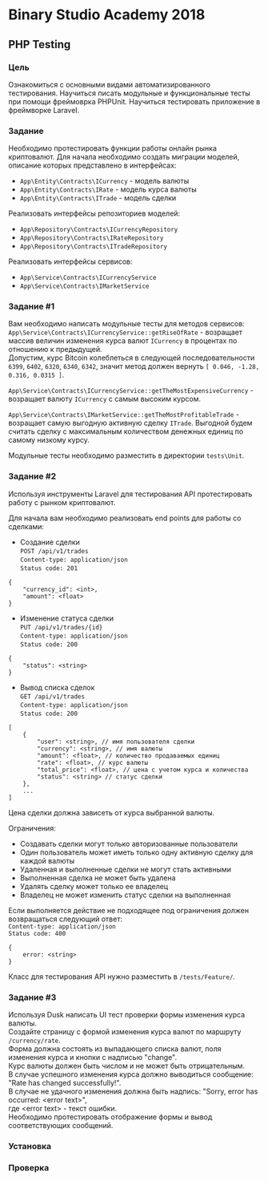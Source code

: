 # Binary Studio Academy 2018

## PHP Testing

### Цель

Ознакомиться с основными видами автоматизированного тестирования.
Научиться писать модульные и функциональные тесты при помощи фреймоврка PHPUnit.
Научиться тестировать приложение в фреймворке Laravel.

### Задание

Необходимо протестировать функции работы онлайн рынка криптовалют.
Для начала необходимо создать миграции моделей, описание которых представлено в интерфейсах: 

- `App\Entity\Contracts\ICurrency` - модель валюты
- `App\Entity\Contracts\IRate` - модель курса валюты
- `App\Entity\Contracts\ITrade` - модель сделки

Реализовать интерфейсы репозиториев моделей:

- `App\Repository\Contracts\ICurrencyRepository`
- `App\Repository\Contracts\IRateRepository`
- `App\Repository\Contracts\ITradeRepository`

Реализовать интерфейсы сервисов:

- `App\Service\Contracts\ICurrencyService`
- `App\Service\Contracts\IMarketService`

### Задание #1

Вам необходимо написать модульные тесты для методов сервисов:
`App\Service\Contracts\ICurrencyService::getRiseOfRate` - возращает массив величин изменения курса валют `ICurrency` в процентах по отношению к предыдущей.<br>
Допустим, курс Bitcoin колеблеться в следующей последовательности `6399`, `6402`, `6320`, `6340`, `6342`, значит метод должен вернуть `[ 0.046, -1.28, 0.316, 0.0315 ]`.<br>

`App\Service\Contracts\ICurrencyService::getTheMostExpensiveCurrency` - возращает валюту `ICurrency` с самым высоким курсом.

`App\Service\Contracts\IMarketService::getTheMostProfitableTrade` - возращает самую выгодную активную сделку `ITrade`. 
Выгодной будем считать сделку с максимальным количеством денежных единиц по самому низкому курсу.

Модульные тесты необходимо разместить в директории `tests\Unit`.

### Задание #2

Используя инструменты Laravel для тестирования API протестировать работу с рынком криптовалют.<br>

Для начала вам необходимо реализовать end points для работы со сделками:

- Создание сделки<br>
`POST /api/v1/trades` <br>
`Content-type: application/json`<br>
`Status code: 201`<br>
```
{ 
    "currency_id": <int>,
    "amount": <float>
}
```
- Изменение статуса сделки<br>
`PUT /api/v1/trades/{id}`<br> 
`Content-type: application/json`<br>
`Status code: 200`<br>
```
{ 
    "status": <string>
}
```
- Вывод списка сделок<br>
`GET /api/v1/trades`<br> 
`Content-type: application/json`<br> 
`Status code: 200`<br>
```
[
    { 
        "user": <string>, // имя пользователя сделки
        "currency": <string>, // имя валюты
        "amount": <float>, // количество продаваемых единиц
        "rate": <float>, // курс валюты
        "total_price": <float>, // цена с учетом курса и количества
        "status": <string> // статус сделки
    },
    ...
]
```

Цена сделки должна зависеть от курса выбранной валюты.

Ограничения:
- Создавать сделки могут только авторизованные пользователи
- Один пользователь может иметь только одну активную сделку для каждой валюты
- Удаленная и выполненные сделки не могут стать активными
- Выполненная сделка не может быть удалена
- Удалять сделку может только ее владелец
- Владелец не может изменить статус сделки на выполненная

Если выполняется действие не подходящее под ограничения должен возвращаться следующий ответ:<br>
`Content-type: application/json`<br>
`Status code: 400`<br>
```
{ 
    error: <string>
}
```

Класс для тестирования API нужно разместить в `/tests/Feature/`.

### Задание #3

Используя Dusk написать UI тест проверки формы изменения курса валюты.<br>
Создайте страницу с формой изменения курса валют по маршруту `/currency/rate`.<br>
Форма должна состоять из выпадающего списка валют, поля изменения курса и кнопки с надписью "change".<br>
Курс валюты должен быть числом и не может быть отрицательным. <br>
В случае успешного изменения курса должно выводиться сообщение: "Rate has changed successfully!".<br>
В случае не удачного изменения должна быть надпись: "Sorry, error has occurred: &lt;error text&gt;",<br>
где &lt;error text&gt; - текст ошибки.<br>
Необходимо протестировать отображение формы и вывод соответствующих сообщений.

### Установка

### Проверка


